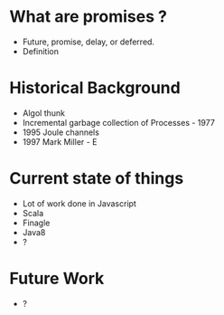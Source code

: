 # What are promises ?

- Future, promise, delay, or deferred. 
- Definition

# Historical Background

- Algol thunk
- Incremental garbage collection of Processes - 1977
- 1995 Joule channels
- 1997 Mark Miller - E

# Current state of things

- Lot of work done in Javascript
- Scala
- Finagle
- Java8
- ?

# Future Work

- ?
